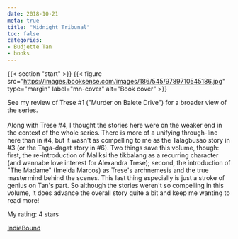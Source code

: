 ```yaml
---
date: 2018-10-21
meta: true
title: "Midnight Tribunal"
toc: false
categories:
- Budjette Tan
- books
---
```


{{< section "start" >}}
{{< figure src="https://images.booksense.com/images/186/545/9789710545186.jpg" type="margin" label="mn-cover" alt="Book cover" >}}

See my review of Trese #1 ("Murder on Balete Drive") for a broader view of the series.<br /><br />Along with Trese #4, I thought the stories here were on the weaker end in the context of the whole series. There is more of a unifying through-line here than in #4, but it wasn't as compelling to me as the Talagbusao story in #3 (or the Taga-dagat story in #6). Two things save this volume, though: first, the re-introduction of Maliksi the tikbalang as a recurring character (and wannabe love interest for Alexandra Trese); second, the introduction of "The Madame" (Imelda Marcos) as Trese's archnemesis and the true mastermind behind the scenes. This last thing especially is just a stroke of genius on Tan's part. So although the stories weren't so compelling in this volume, it does advance the overall story quite a bit and keep me wanting to read more!

My rating: 4 stars  

[IndieBound](https://www.indiebound.org/book/9789710545186)
